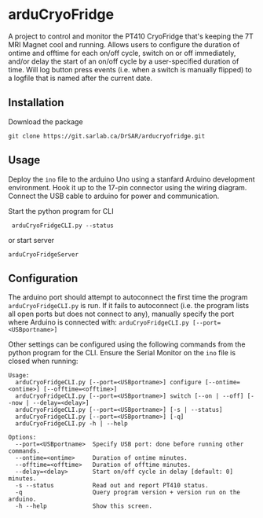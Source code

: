 # arduCryoFridge

A project to control and monitor the PT410 CryoFridge that's keeping the 7T MRI Magnet cool and running. 
Allows users to configure the duration of ontime and offtime for each on/off cycle, switch on or off immediately, 
and/or delay the start of an on/off cycle by a user-specified duration of time. 
Will log button press events (i.e. when a switch is manually flipped) to a logfile that is named after the current date.

## Installation

Download the package
```
git clone https://git.sarlab.ca/DrSAR/arducryofridge.git 
```

## Usage

Deploy the `ino` file to the arduino Uno using a stanfard Arduino development environment. 
Hook it up to the 17-pin connector using the wiring diagram. 
Connect the USB cable to arduino for power and communication.

Start the python program for CLI
```
 arduCryoFridgeCLI.py --status
```

or start server
```
arduCryoFridgeServer
```


## Configuration

The arduino port should attempt to autoconnect the first time the program `arduCryoFridgeCLI.py` is run.
If it fails to autoconnect (i.e. the program lists all open ports but does not connect to any), 
manually specify the port where Arduino is connected with: 
```arduCryoFridgeCLI.py [--port=<USBportname>]```

Other settings can be configured using the following commands from the python program for the CLI. 
Ensure the Serial Monitor on the `ino` file is closed when running:

```
Usage:
  arduCryoFridgeCLI.py [--port=<USBportname>] configure [--ontime=<ontime>] [--offtime=<offtime>]
  arduCryoFridgeCLI.py [--port=<USBportname>] switch [--on | --off] [--now | --delay=<delay>]
  arduCryoFridgeCLI.py [--port=<USBportname>] [-s | --status]
  arduCryoFridgeCLI.py [--port=<USBportname>] [-q]
  arduCryoFridgeCLI.py -h | --help
  
Options:
  --port=<USBportname>  Specify USB port: done before running other commands.
  --ontime=<ontime>     Duration of ontime minutes.
  --offtime=<offtime>   Duration of offtime minutes.
  --delay=<delay>       Start on/off cycle in delay [default: 0] minutes.
  -s --status           Read out and report PT410 status.
  -q                    Query program version + version run on the arduino.
  -h --help             Show this screen.

```